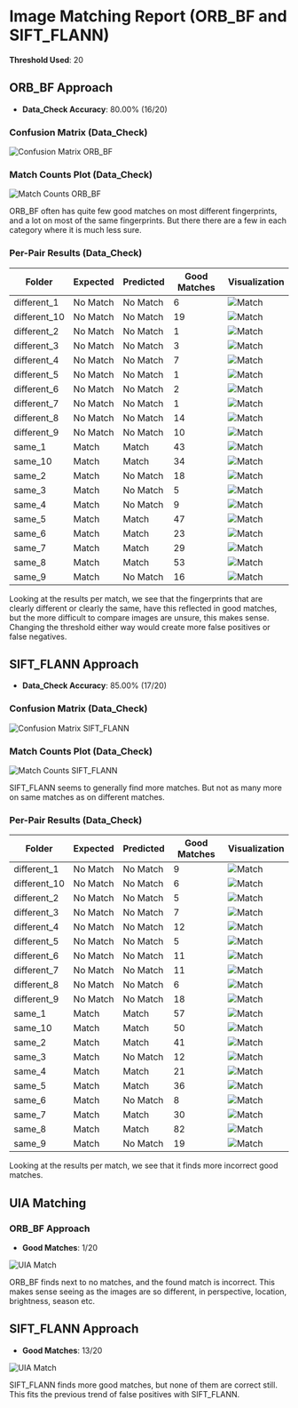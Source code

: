# Image Matching Report (ORB_BF and SIFT_FLANN)

**Threshold Used**: 20

## ORB_BF Approach

- **Data_Check Accuracy**: 80.00% (16/20)

### Confusion Matrix (Data_Check)
![Confusion Matrix ORB_BF](results/confusion_matrix_orb_bf.png)

### Match Counts Plot (Data_Check)
![Match Counts ORB_BF](results/match_counts_orb_bf.png)

ORB_BF often has quite few good matches on most different fingerprints, and a lot on most of the same fingerprints. But there there are a few in each category where it is much less sure.

### Per-Pair Results (Data_Check)
| Folder | Expected | Predicted | Good Matches | Visualization |
|--------|----------|-----------|--------------|---------------|
| different_1 | No Match | No Match | 6 | ![Match](results/different_1_orb_bf_no_match.png) |
| different_10 | No Match | No Match | 19 | ![Match](results/different_10_orb_bf_no_match.png) |
| different_2 | No Match | No Match | 1 | ![Match](results/different_2_orb_bf_no_match.png) |
| different_3 | No Match | No Match | 3 | ![Match](results/different_3_orb_bf_no_match.png) |
| different_4 | No Match | No Match | 7 | ![Match](results/different_4_orb_bf_no_match.png) |
| different_5 | No Match | No Match | 1 | ![Match](results/different_5_orb_bf_no_match.png) |
| different_6 | No Match | No Match | 2 | ![Match](results/different_6_orb_bf_no_match.png) |
| different_7 | No Match | No Match | 1 | ![Match](results/different_7_orb_bf_no_match.png) |
| different_8 | No Match | No Match | 14 | ![Match](results/different_8_orb_bf_no_match.png) |
| different_9 | No Match | No Match | 10 | ![Match](results/different_9_orb_bf_no_match.png) |
| same_1 | Match | Match | 43 | ![Match](results/same_1_orb_bf_match.png) |
| same_10 | Match | Match | 34 | ![Match](results/same_10_orb_bf_match.png) |
| same_2 | Match | No Match | 18 | ![Match](results/same_2_orb_bf_no_match.png) |
| same_3 | Match | No Match | 5 | ![Match](results/same_3_orb_bf_no_match.png) |
| same_4 | Match | No Match | 9 | ![Match](results/same_4_orb_bf_no_match.png) |
| same_5 | Match | Match | 47 | ![Match](results/same_5_orb_bf_match.png) |
| same_6 | Match | Match | 23 | ![Match](results/same_6_orb_bf_match.png) |
| same_7 | Match | Match | 29 | ![Match](results/same_7_orb_bf_match.png) |
| same_8 | Match | Match | 53 | ![Match](results/same_8_orb_bf_match.png) |
| same_9 | Match | No Match | 16 | ![Match](results/same_9_orb_bf_no_match.png) |

Looking at the results per match, we see that the fingerprints that are clearly different or clearly the same, have this reflected in good matches, but the more difficult to compare images are unsure, this makes sense. Changing the threshold either way would create more false positives or false negatives.

## SIFT_FLANN Approach

- **Data_Check Accuracy**: 85.00% (17/20)

### Confusion Matrix (Data_Check)
![Confusion Matrix SIFT_FLANN](results/confusion_matrix_sift_flann.png)

### Match Counts Plot (Data_Check)
![Match Counts SIFT_FLANN](results/match_counts_sift_flann.png)

SIFT_FLANN seems to generally find more matches. But not as many more on same matches as on different matches.

### Per-Pair Results (Data_Check)
| Folder | Expected | Predicted | Good Matches | Visualization |
|--------|----------|-----------|--------------|---------------|
| different_1 | No Match | No Match | 9 | ![Match](results/different_1_sift_flann_no_match.png) |
| different_10 | No Match | No Match | 6 | ![Match](results/different_10_sift_flann_no_match.png) |
| different_2 | No Match | No Match | 5 | ![Match](results/different_2_sift_flann_no_match.png) |
| different_3 | No Match | No Match | 7 | ![Match](results/different_3_sift_flann_no_match.png) |
| different_4 | No Match | No Match | 12 | ![Match](results/different_4_sift_flann_no_match.png) |
| different_5 | No Match | No Match | 5 | ![Match](results/different_5_sift_flann_no_match.png) |
| different_6 | No Match | No Match | 11 | ![Match](results/different_6_sift_flann_no_match.png) |
| different_7 | No Match | No Match | 11 | ![Match](results/different_7_sift_flann_no_match.png) |
| different_8 | No Match | No Match | 6 | ![Match](results/different_8_sift_flann_no_match.png) |
| different_9 | No Match | No Match | 18 | ![Match](results/different_9_sift_flann_no_match.png) |
| same_1 | Match | Match | 57 | ![Match](results/same_1_sift_flann_match.png) |
| same_10 | Match | Match | 50 | ![Match](results/same_10_sift_flann_match.png) |
| same_2 | Match | Match | 41 | ![Match](results/same_2_sift_flann_match.png) |
| same_3 | Match | No Match | 12 | ![Match](results/same_3_sift_flann_no_match.png) |
| same_4 | Match | Match | 21 | ![Match](results/same_4_sift_flann_match.png) |
| same_5 | Match | Match | 36 | ![Match](results/same_5_sift_flann_match.png) |
| same_6 | Match | No Match | 8 | ![Match](results/same_6_sift_flann_no_match.png) |
| same_7 | Match | Match | 30 | ![Match](results/same_7_sift_flann_match.png) |
| same_8 | Match | Match | 82 | ![Match](results/same_8_sift_flann_match.png) |
| same_9 | Match | No Match | 19 | ![Match](results/same_9_sift_flann_no_match.png) |

Looking at the results per match, we see that it finds more incorrect good matches.

## UIA Matching

### ORB_BF Approach

- **Good Matches**: 1/20

![UIA Match](results/UIA_orb_bf_no_match.png)

ORB_BF finds next to no matches, and the found match is incorrect. This makes sense seeing as the images are so different, in perspective, location, brightness, season etc.

## SIFT_FLANN Approach

- **Good Matches**: 13/20

![UIA Match](results/UIA_sift_flann_no_match.png)

SIFT_FLANN finds more good matches, but none of them are correct still. This fits the previous trend of false positives with SIFT_FLANN.

